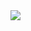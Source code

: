 <img src="https://media.discordapp.net/attachments/731455746331377675/923234783407001630/PresGithubV3.png?width=1168&height=657">
